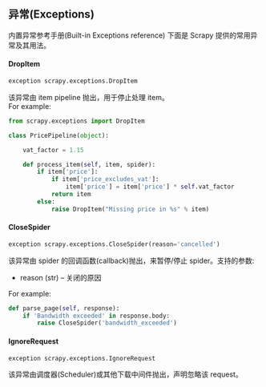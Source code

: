 ## 异常(Exceptions)
内置异常参考手册(Built-in Exceptions reference)
下面是 Scrapy 提供的常用异常及其用法。

#### DropItem
```python
exception scrapy.exceptions.DropItem
```
该异常由 item pipeline 抛出，用于停止处理 item。  
For example:
```python
from scrapy.exceptions import DropItem

class PricePipeline(object):

    vat_factor = 1.15

    def process_item(self, item, spider):
        if item['price']:
            if item['price_excludes_vat']:
                item['price'] = item['price'] * self.vat_factor
            return item
        else:
            raise DropItem("Missing price in %s" % item)
```

#### CloseSpider
```python
exception scrapy.exceptions.CloseSpider(reason='cancelled')
```
该异常由 spider 的回调函数(callback)抛出，来暂停/停止 spider。支持的参数:    
* reason (str) – 关闭的原因  

For example:
```python
def parse_page(self, response):
    if 'Bandwidth exceeded' in response.body:
        raise CloseSpider('bandwidth_exceeded')
```

#### IgnoreRequest
```python
exception scrapy.exceptions.IgnoreRequest
```
该异常由调度器(Scheduler)或其他下载中间件抛出，声明忽略该 request。
